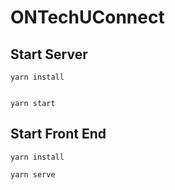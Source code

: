 # ONTechUConnect

## Start Server
```
yarn install
```
```

yarn start
```

## Start Front End
```
yarn install
```

```
yarn serve
```